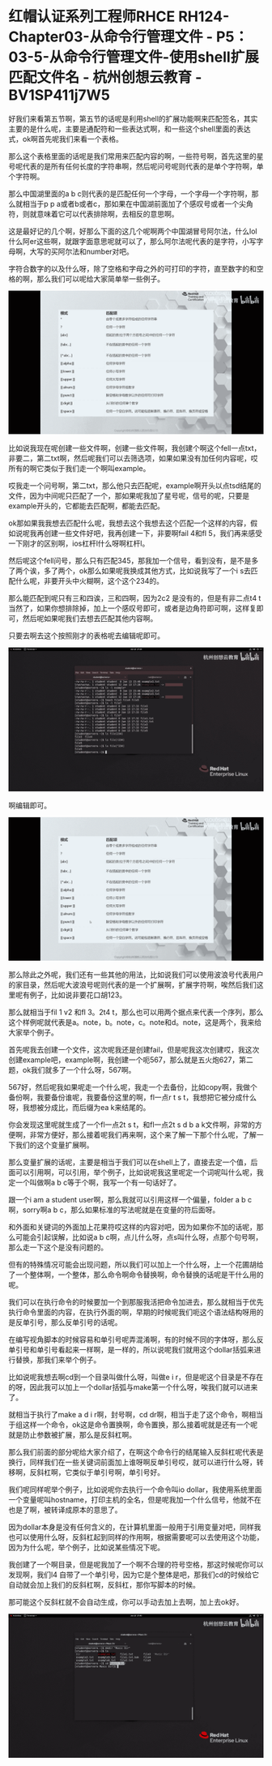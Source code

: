 # 红帽认证系列工程师RHCE RH124-Chapter03-从命令行管理文件 - P5：03-5-从命令行管理文件-使用shell扩展匹配文件名 - 杭州创想云教育 - BV1SP411j7W5

好我们来看第五节啊，第五节的话呢是利用shell的扩展功能啊来匹配签名，其实主要的是什么呢，主要是通配符和一些表达式啊，和一些这个shell里面的表达式，ok啊首先呢我们来看一个表格。

那么这个表格里面的话呢是我们常用来匹配内容的啊，一些符号啊，首先这里的星号呢代表的是所有任何长度的字符串啊，然后呢问号呢则代表的是单个字符啊，单个字符啊。

那么中国湖里面的a b c则代表的是匹配任何一个字母，一个字母一个字符啊，那么就相当于p p a或者b或者c，那如果在中国湖前面加了个感叹号或者一个尖角符，则就意味着它可以代表排除啊，去相反的意思啊。

这是最好记的几个啊，好那么下面的这几个呢啊两个中国湖冒号阿尔法，什么lol什么阿er这些啊，就跟字面意思呢就可以了，那么阿尔法呢代表的是字符，小写字母啊，大写的买阿尔法和number对吧。

字符合数字的以及什么呀，除了空格和字母之外的可打印的字符，直至数字的和空格的啊，那么我们可以呢给大家简单举一些例子。



![](img/07587c97fbcbce1f0d1b4ae67a09ead8_1.png)

比如说我现在呢创建一些文件啊，创建一些文件啊，我创建个啊这个fell一点txt，非要二，第二txt啊，然后呢我们可以去筛选项，如果如果没有加任何内容呢，哎所有的啊它类似于我们走一个啊叫example。

哎我走一个问号啊，第二txt，那么他只去匹配呢，example啊开头以点tsd结尾的文件，因为中间呢只匹配了一个，那如果呢我加了星号呢，信号的呢，只要是example开头的，它都能去匹配啊，都能去匹配。

ok那如果我我想去匹配什么呢，我想去这个我想去这个匹配一个这样的内容，假如说呢我再创建一些文件好吧，我再创建一下，非要啊fail 4和fl 5，我们再来感受一下刚才的区别啊，ios杠杆l什么呀啊杠杆l。

然后呢这个fell问号，那么只有匹配345，那我加一个信号，看到没有，是不是多了两个诶，多了两个，ok那么如果呢我换成其他方式，比如说我写了一个i s去匹配什么呢，非要开头中火糊啊，这个这个234的。

那么能匹配到呢只有三和四诶，三和四啊，因为2c2 是没有的，但是有非二点t4 t当然了，如果你想排除掉，加上一个感叹号即可，或者是边角符即可啊，这样复即可，然后呢如果呢我们去想去匹配其他内容啊。

只要去啊去这个按照刚才的表格呢去编辑呢即可。

![](img/07587c97fbcbce1f0d1b4ae67a09ead8_3.png)

啊编辑即可。

![](img/07587c97fbcbce1f0d1b4ae67a09ead8_5.png)

那么除此之外呢，我们还有一些其他的用法，比如说我们可以使用波浪号代表用户的家目录，然后呢大波浪号呢则代表的是一个扩展啊，扩展字符啊，唉然后我们这里呢有例子，比如说非要花口胡123。

那么就相当于fil 1 v2 和fl 3。2t4 t，那么也可以用两个据点来代表一个序列，那么这个样例呢就代表是a。note，b。note，c。note和d。note，这是两个，我来给大家举个例子。

首先呢我去创建一个文件，这次呢我还是创建fail，但是呢我这次创建哎，我这次创建example吧，example啊，我创建一个呃567，那么就是五火炮627，第二题，ok我们就多了一个什么呀，567啊。

567好，然后呢我如果呢走一个什么呢，我走一个去备份，比如copy啊，我做个备份啊，我要备份谁呢，我要备份这里的啊，fl一点r t s t，我想把它被分成什么呀，我想被分成比，而后缀为ea k来结尾的。

你会发现这里呢就生成了一个fl一点2t s t，和fl一点2t s d b a k文件啊，非常的方便啊，非常方便好，那么接着呢我们再来啊，这个来了解一下那个什么呢，了解一下我们的这个变量扩展啊。

那么变量扩展的话呢，主要是相当于我们可以在shell上了，直接去定一个值，后面可以引用啊，可以引用，举个例子，比如说呢我这里呢定一个词呢叫什么呢，我定一个叫做啊a b c等于个啊，我写一个有一句话好了。

跟一个i am a student user啊，那么我就可以引用这样一个偏量，folder a b c啊，sorry啊a b c，那么如果标准的写法呢就是在变量的符后面呀。

和外面和关键词的外面加上花果符哎这样的内容对吧，因为如果你不加的话呢，那么可能会引起误解，比如说a b c啊，点儿什么呀，点s叫什么呀，点那个句号啊，那么走一下这个是没有问题的。

但有的特殊情况可能会出现问题，所以我们可以加上一个什么呀，上一个花圃胡给了一个整体啊，一个整体，那么命令啊命令替换啊，命令替换的话呢是干什么用的呢。

我们可以在执行命令的时候要加一个到那服我活把命令加进去，那么就相当于优先执行命令里面的内容，在执行外面的啊，早期的时候呢我们呃这个语法结构呀用的是反单引号，那么反单引号的话呢。

在编写视角脚本的时候容易和单引号呢弄混淆啊，有的时候不同的字体呀，那么反单引号和单引号看起来一样啊，是一样的，所以说呢我们就用这个dollar括弧来进行替换，那我们来举个例子。

比如说呢我想去啊cd到一个目录叫做什么呀，叫做e i r，但是呢这个目录是不存在的呀，因此我可以加上一个dollar括弧与make第一个什么呀，唉我们就可以进来了。

就相当于执行了make a d i r啊，封号啊，cd dr啊，相当于走了这个命令，啊相当于组这样一个命令，ok这是命令置换啊，命令置换，那么接着呢就是还有一个呢就是防止参数被扩展，那么是反斜杠啊。

那么我们前面的部分呢给大家介绍了，在啊这个命令行的结尾输入反斜杠呢代表是换行，同样我们在一些关键词前面加上谁呀啊反单引号哎，就可以进行什么呀，转移啊，反斜杠啊，它类似于单引号啊，单引号好。

我们呢同样呢举个例子，比如说呢你去执行一个命令叫io dollar，我使用系统里面一个变量呢叫hostname，打印主机的全名，但是呢我加一个什么信号，他就不在也是了啊，被转译成原本的意思了。

因为dollar本身是没有任何含义的，在计算机里面一般用于引用变量对吧，同样我也可以使用什么呀，反斜杠起到同样的作用啊，根据需要呢可以去使用这个功能，因为为什么呢，举个例子，比如说某些情况下呢。

我创建了一个啊目录，但是呢我加了一个啊不合理的符号空格，那这时候呢你可以发现啊，我们l4 自带了一个单引号，因为它是个整体是吧，那我们cd的时候给它自动就会加上我们的反斜杠啊，反斜杠，那你写脚本的时候。

那可能这个反斜杠就不会自动生成，你可以手动去加上去啊，加上去ok好。

![](img/07587c97fbcbce1f0d1b4ae67a09ead8_7.png)